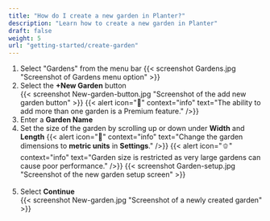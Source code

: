 ```yaml
---
title: "How do I create a new garden in Planter?"
description: "Learn how to create a new garden in Planter"
draft: false
weight: 5
url: "getting-started/create-garden"
---
```


1. Select "Gardens" from the menu bar
{{< screenshot Gardens.jpg "Screenshot of Gardens menu option" >}}
2. Select the **+New Garden** button<br />
{{< screenshot New-garden-button.jpg "Screenshot of the add new garden button" >}}
{{< alert icon="💸" context="info" text="The ability to add more than one garden is a Premium feature." />}}
3. Enter a **Garden Name**<br />
4. Set the size of the garden by scrolling up or down under **Width** and **Length**
{{< alert icon="🥕" context="info" text="Change the garden dimensions to **metric units** in **Settings**." />}}
{{< alert icon="🫑" context="info" text="Garden size is restricted as very large gardens can cause poor performance." />}}
{{< screenshot Garden-setup.jpg "Screenshot of the new garden setup screen" >}}<br /><br />
5. Select **Continue**<br />
{{< screenshot New-garden.jpg "Screenshot of a newly created garden" >}}
